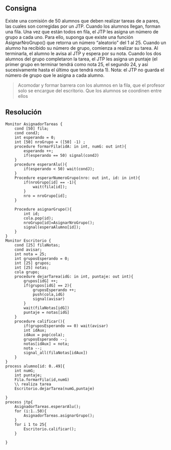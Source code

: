 ## Consigna
Existe una comisión de 50 alumnos que deben realizar tareas de a pares, las cuales son
corregidas por un JTP. Cuando los alumnos llegan, forman una fila. Una vez que están todos
en fila, el JTP les asigna un número de grupo a cada uno. Para ello, suponga que existe una
función AsignarNroGrupo() que retorna un número “aleatorio” del 1 al 25. Cuando un alumno
ha recibido su número de grupo, comienza a realizar su tarea. Al terminarla, el alumno le avisa
al JTP y espera por su nota. Cuando los dos alumnos del grupo completaron la tarea, el JTP
les asigna un puntaje (el primer grupo en terminar tendrá como nota 25, el segundo 24, y así
sucesivamente hasta el último que tendrá nota 1). Nota: el JTP no guarda el número de grupo
que le asigna a cada alumno.

> Acomodar y formar barrera con los alumnos en la fila, que el profesor solo se encargue del escritorio. Que los alumnos se coordinen entre ellos
## Resolución

```
Monitor AsignadorTareas {
    cond [50] fila;
    cond condJ;
    int esperando = 0;
    int [50] nroGrupo = ([50] -1) ;
    procedure formarFila(idA: in int, numG: out int){
        esperando ++;
        if(esperando == 50) signal(condJ)
    }
    procedure esperarAlu(){
        if(esperando < 50) wait(condJ);
    }
    Procedure esperarNumeroGrupo(nro: out int, id: in int){
		if(nroGrupo[id] == -1){
			wait(fila[id]);
		}
		nro = nroGrupo[id];
	}
		
	Procedure asignarGrupo(){
        int id;
		cola.pop(id);
		nroGrupo[id]=AsignarNroGrupo();
		signal(esperaAlumno[id]);
	}
}
Monitor Escritorio {
    cond [25] filaNotas;
    cond avisar;
    int nota = 25;
    int gruposEsperando = 0;
    int [25] grupos;
    int [25] notas;
    cola grupo;
    procedure dejarTarea(idG: in int, puntaje: out int){
        grupos[idG] ++;
        if(grupos[idG] == 2){
            gruposEsperando ++;
            push(cola,idG)
            signal(avisar)
        }
        wait(filaNotas[idG])
        puntaje = notas[idG]
    }
    procedure calificar(){
        if(gruposEsperando == 0) wait(avisar)
        int idAux;
        idAux = pop(cola);
        gruposEsperando --;
        notas[idAux] = nota;
        nota --;
        signal_all(filaNotas[idAux])
    }
}
process alumno[id: 0..49]{
    int numG;
    int puntaje;
    Fila.formarFila(id,numG)
    \\ realiza tarea
    Escritorio.dejarTarea(numG,puntaje)
    
}
process jtp{
    AsignadorTareas.esperarAlu();
    for (i:1..50){
		AsignadorTareas.asignarGrupo();
	}
    for i 1 to 25{
        Escritorio.calificar();
    }

}
```